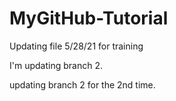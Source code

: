 # MyGitHub-Tutorial

Updating file 5/28/21 for training


I'm updating branch 2.

updating branch 2 for the 2nd time.
